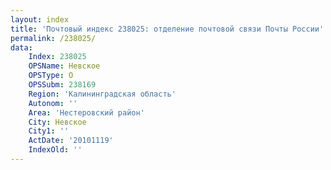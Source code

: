 ```yaml
---
layout: index
title: 'Почтовый индекс 238025: отделение почтовой связи Почты России'
permalink: /238025/
data:
    Index: 238025
    OPSName: Невское
    OPSType: О
    OPSSubm: 238169
    Region: 'Калининградская область'
    Autonom: ''
    Area: 'Нестеровский район'
    City: Невское
    City1: ''
    ActDate: '20101119'
    IndexOld: ''
---
```

